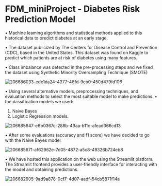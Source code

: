 # FDM_miniProject - Diabetes Risk Prediction Model

• Machine leaming algorithms and statistical methods applied to this historical data to predict diabetes at an early
stage.

• The dataset publicized by The Centers for Disease Control and Prevention (CDC), based in the United States. This
dataset was found on Kaggle to predict which patients are at risk of diabetes using many features.

• Class imbalance was detected in the pre-processing steps and we fixed the dataset using Synthetic Minority
Oversampling Technique (SMOTE)

![206686033-ede1da24-4377-48fd-9cb0-450d479fd106](https://user-images.githubusercontent.com/75086008/222153165-f26f3a08-beb4-4ac7-8422-a8059153c1cc.png)

• Using several alternative models, preprocessing techniques, and evaluation methods to select the most suitable
model to make predictions.
• the dassification models we used:
1. Naive Bayes
3. Logistic Regression models.

![206685647-e6b0367c-288b-49aa-b11c-afead366cd13](https://user-images.githubusercontent.com/75086008/222153158-1945d0f5-c3d3-4758-b475-850e078044dc.png)

• After some evaluations (accuracy and f1 score) we have decided to go with the Naive Bayes model

![206685671-af62962e-7d05-4872-a5c8-49326b724eb8](https://user-images.githubusercontent.com/75086008/222153149-4a0f0667-1355-4e1d-830f-e4d5ae974a6e.png)

• We have hosted this application on the web using the Streamlit platform. The Streamlit frontend provides a user-friendly interface for interacting with the model and obtaining predictions.

![206682905-9ad9a878-0cf7-4d07-aadf-54cb5871f14a](https://user-images.githubusercontent.com/75086008/222153170-a9e9375a-2f83-4926-bfc3-cf46a3a767fa.png)

